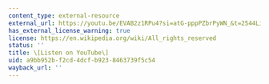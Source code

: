 ```yaml
---
content_type: external-resource
external_url: https://youtu.be/EVAB2z1RPu4?si=atG-pppPZbrPyWN_&t=2544Links
has_external_license_warning: true
license: https://en.wikipedia.org/wiki/All_rights_reserved
status: ''
title: \[Listen on YouTube\]
uid: a9bb952b-f2cd-4dcf-b923-8463739f5c54
wayback_url: ''
---
```

